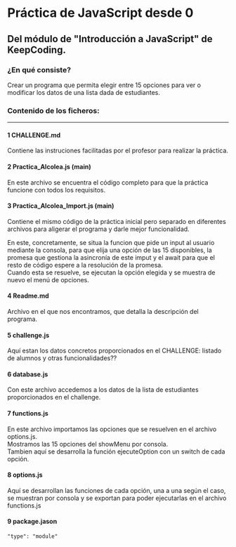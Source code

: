 # Práctica de JavaScript desde 0
## Del módulo de "Introducción  a JavaScript" de KeepCoding.

### ¿En qué consiste?
Crear un programa que permita elegir entre 15 opciones para ver o modificar los datos de una lista dada de estudiantes.

### Contenido de los ficheros:
---
#### 1 CHALLENGE.md
  
Contiene las instruciones facilitadas por el profesor para realizar la práctica.

#### 2 Practica_Alcolea.js (main)  
En este archivo se encuentra el código completo para que la práctica funcione con todos los requisitos.

#### 3 Practica_Alcolea_Import.js (main)  
Contiene el mismo código de la práctica inicial pero separado en diferentes archivos para aligerar el programa y darle mejor funcionalidad.

En este, concretamente, se situa la funcion que pide un input al usuario mediante la consola, para que elija una opción de las 15 disponibles, la promesa que gestiona la asincronía de este imput y el await para que el resto de código espere a la resolución de la promesa.  
Cuando esta se resuelve, se ejecutan la opción elegida y se muestra de nuevo el menú de opciones.

#### 4 Readme.md

Archivo en el que nos encontramos, que detalla la descripción del programa.

#### 5 challenge.js  
Aquí estan los datos concretos proporcionados en el CHALLENGE: listado de alumnos y otras funcionalidades??

#### 6 database.js 

Con este archivo accedemos a los datos de la lista de estudiantes proporcionados en el challenge.

#### 7 functions.js

En este archivo importamos las opciones que se resuelven en el archivo options.js.  
Mostramos las 15 opciones del showMenu por consola.  
Tambien aquí se desarrolla la función ejecuteOption con un switch de cada opción.

#### 8 options.js

Aquí se desarrollan las funciones de cada opción, una a una según el caso, se muestran por consola y se exportan para poder ejecutarlas en el archivo functions.js  
#### 9 package.jason  
    "type": "module"

